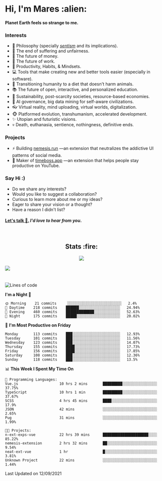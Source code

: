 <h1>Hi, I'm Mares :alien:</h1>

#### Planet Earth feels so strange to me.

### **Interests**

- 🌊 Philosophy (specially [_sentism_][sentismmedium] and its implications).
- 🎯 The end of suffering and unfairness.
- 💸 The future of money.
- 💼 The future of work.
- 🧠 Productivity, Habits, & Mindsets.
- 💻 Tools that make creating new and better tools easier (especially in software).
- 🥗 Transitioning humanity to a diet that doesn't harm animals.
- 📚 The future of open, interactive, and personalized education.
- 🌱 Sustainability, post-scarcity societies, resource-based economies.
- 🤖 AI governance, big data mining for self-aware civilizations.
- 👓 Virtual reality, mind uploading, virtual worlds, digitalization.
- 🐵 Platformed evolution, transhumanism, accelerated development.
- ✨ Utopian and futuristic visions.
- 💀 Death, euthanasia, sentience, nothingness, definitive ends.


### **Projects**

- ⚡ Building [nemesis.run](https://nemesis.run) —an extension that neutralizes the addictive UI patterns of social media.
- 💎 Maker of [timeboss.app](https://timeboss.app) —an extension that helps people stay productive on YouTube.


### **Say Hi :)**

- Do we share any interests?
- Would you like to suggest a collaboration?
- Curious to learn more about me or my ideas?
- Eager to share your vision or a thought?
- Have a reason I didn't list?

#### [Let's talk :wave:.](mailto:mareszhar@gmail.com) _I'd love to hear from you_.

[sentismmedium]: https://medium.com/@mareszhar/born-a-prisoner-a-reflection-about-life-its-struggles-and-a-plan-to-escape-d8566ce9b026

<br>

<h2 align="center">Stats :fire:</h2>

<div align="center">
  <img src="https://github-readme-streak-stats.herokuapp.com?user=mareszhar&theme=black-ice&hide_border=true&stroke=FFFFFF15&ring=DF8FFE&fire=DF8FFE&currStreakLabel=DF8FFE&background=1A232A&currStreakNum=86FFAB&dates=B1AAB3FF">
</div>

<!-- Add or remove this: &dates=B1AAB3FF at the end of the streak stats URL if they get bugged and aren't updating -->

<br>

<img src="https://activity-graph.herokuapp.com/graph?username=mareszhar&theme=nord&bg_color=00000000&color=979797&line=DF8FFE&point=00000000&area=true&hide_border=true">

<br>

<h1></h1>

<!--START_SECTION:waka-->
![Lines of code](https://img.shields.io/badge/From%20Hello%20World%20I%27ve%20Written-118820%20lines%20of%20code-blue)

**I'm a Night 🦉** 

```text
🌞 Morning    21 commits     ░░░░░░░░░░░░░░░░░░░░░░░░░   2.4% 
🌆 Daytime    218 commits    ██████░░░░░░░░░░░░░░░░░░░   24.94% 
🌃 Evening    460 commits    █████████████░░░░░░░░░░░░   52.63% 
🌙 Night      175 commits    █████░░░░░░░░░░░░░░░░░░░░   20.02%

```
📅 **I'm Most Productive on Friday** 

```text
Monday       113 commits    ███░░░░░░░░░░░░░░░░░░░░░░   12.93% 
Tuesday      101 commits    ███░░░░░░░░░░░░░░░░░░░░░░   11.56% 
Wednesday    123 commits    ███░░░░░░░░░░░░░░░░░░░░░░   14.07% 
Thursday     155 commits    ████░░░░░░░░░░░░░░░░░░░░░   17.73% 
Friday       156 commits    ████░░░░░░░░░░░░░░░░░░░░░   17.85% 
Saturday     108 commits    ███░░░░░░░░░░░░░░░░░░░░░░   12.36% 
Sunday       118 commits    ███░░░░░░░░░░░░░░░░░░░░░░   13.5%

```


📊 **This Week I Spent My Time On** 

```text
💬 Programming Languages: 
Vue.js                   10 hrs 2 mins       █████████░░░░░░░░░░░░░░░░   37.75% 
TypeScript               10 hrs 1 min        █████████░░░░░░░░░░░░░░░░   37.67% 
SCSS                     4 hrs 45 mins       ████░░░░░░░░░░░░░░░░░░░░░   17.9% 
JSON                     42 mins             ░░░░░░░░░░░░░░░░░░░░░░░░░   2.65% 
Pug                      31 mins             ░░░░░░░░░░░░░░░░░░░░░░░░░   1.99%

🐱‍💻 Projects: 
n-ext-exps-vue           22 hrs 39 mins      █████████████████████░░░░   85.22% 
nemesis-extension        2 hrs 32 mins       ██░░░░░░░░░░░░░░░░░░░░░░░   9.54% 
neat-ext-vue             1 hr                █░░░░░░░░░░░░░░░░░░░░░░░░   3.81% 
Unknown Project          22 mins             ░░░░░░░░░░░░░░░░░░░░░░░░░   1.44%

```


 Last Updated on 12/09/2021
<!--END_SECTION:waka-->

